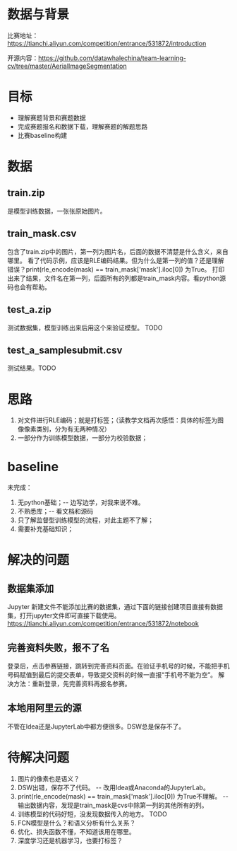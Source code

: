 # 数据与背景
比赛地址：https://tianchi.aliyun.com/competition/entrance/531872/introduction

开源内容：https://github.com/datawhalechina/team-learning-cv/tree/master/AerialImageSegmentation

# 目标
*  理解赛题背景和赛题数据
*  完成赛题报名和数据下载，理解赛题的解题思路
*  比赛baseline构建

# 数据

## train.zip
是模型训练数据，一张张原始图片。

## train_mask.csv
包含了train.zip中的图片，第一列为图片名，后面的数据不清楚是什么含义，来自哪里。
看了代码示例，应该是RLE编码结果。但为什么是第一列的值？还是理解错误？print(rle_encode(mask) == train_mask['mask'].iloc[0]) 为True。
打印出来了结果，文件名在第一列，后面所有的列都是train_mask内容。看python源码也会有帮助。

## test_a.zip
测试数据集，模型训练出来后用这个来验证模型。 TODO

## test_a_samplesubmit.csv
测试结果。TODO

# 思路
1. 对文件进行RLE编码；就是打标签；（读教学文档再次感悟：具体的标签为图像像素类别，分为有无两种情况）
2. 一部分作为训练模型数据，一部分为校验数据；

# baseline
未完成：
1. 无python基础；-- 边写边学，对我来说不难。
2. 不熟悉库；-- 看文档和源码
3. 只了解监督型训练模型的流程，对此主题不了解；
4. 需要补充基础知识；

# 解决的问题
## 数据集添加
Jupyter 新建文件不能添加比赛的数据集，通过下面的链接创建项目直接有数据集，打开jupyter文件即可直接下载使用。 
https://tianchi.aliyun.com/competition/entrance/531872/notebook

## 完善资料失败，报不了名
登录后，点击参赛链接，跳转到完善资料页面。在验证手机号的时候，不能把手机号码赋值到最后的提交表单，导致提交资料的时候一直报“手机号不能为空”。
解决方法：重新登录，先完善资料再报名参赛。

## 本地用阿里云的源
不管在Idea还是JupyterLab中都方便很多。DSW总是保存不了。

# 待解决问题
1. 图片的像素也是语义？
2. DSW出错，保存不了代码。 -- 改用Idea或Anaconda的JupyterLab。
3. print(rle_encode(mask) == train_mask['mask'].iloc[0]) 为True不理解。 -- 输出数据内容，发现是train_mask是cvs中除第一列的其他所有的列。
4. 训练模型的代码好短，没发现数据传入的地方。 TODO
5. FCN模型是什么？和语义分析有什么关系？
6. 优化、损失函数不懂，不知道该用在哪里。
7. 深度学习还是机器学习，也要打标签？

